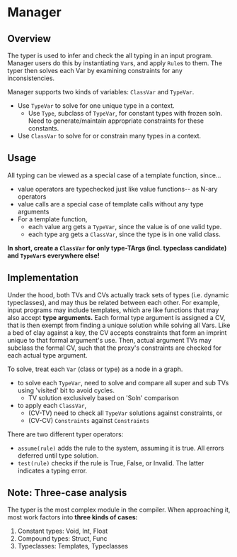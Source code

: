 # Manager

## Overview

The typer is used to infer and check the all typing in an input program.
Manager users do this by instantiating `Var`s, and apply `Rule`s to them.
The typer then solves each Var by examining constraints for any inconsistencies.

Manager supports two kinds of variables: `ClassVar` and `TypeVar`.
- Use `TypeVar` to solve for one unique type in a context.
  - Use `Type`, subclass of `TypeVar`, for constant types with frozen soln.
    Need to generate/maintain appropriate constraints for these constants.
- Use `ClassVar` to solve for or constrain many types in a context.

## Usage

All typing can be viewed as a special case of a template function, since...
- value operators are typechecked just like value functions-- as N-ary operators
- value calls are a special case of template calls without any type arguments
- For a template function,
  - each value arg gets a `TypeVar`, since the value is of one valid type.
  - each type arg gets a `ClassVar`, since the type is in one valid class.

**In short, create a `ClassVar` for only type-TArgs (incl. typeclass candidate) and `TypeVar`s everywhere else!**

## Implementation

Under the hood, both TVs and CVs actually track sets of types (i.e. dynamic typeclasses),
and may thus be related between each other.
For example, input programs may include templates, which are like functions that may also accept **type arguments.**
Each formal type argument is assigned a CV, that is then exempt from finding a unique solution while solving all Vars.
Like a bed of clay against a key, the CV accepts constraints that form an imprint unique to that formal argument's use.
Then, actual argument TVs may subclass the formal CV, such that the proxy's constraints are checked for each actual type argument.

To solve, treat each `Var` (class or type) as a node in a graph.
- to solve each `TypeVar`, need to solve and compare all super and sub TVs using 'visited' bit to avoid cycles.
  - TV solution exclusively based on 'Soln' comparison
- to apply each `ClassVar`, 
  - (CV-TV) need to check all `TypeVar` solutions against constraints, or 
  - (CV-CV) `Constraints` against `Constraints`

There are two different typer operators:
- `assume(rule)` adds the rule to the system, assuming it is true. All errors deferred until type solution.
- `test(rule)` checks if the rule is True, False, or Invalid. The latter indicates a typing error.

## Note: Three-case analysis

The typer is the most complex module in the compiler.
When approaching it, most work factors into **three kinds of cases:**
1. Constant types: Void, Int, Float
2. Compound types: Struct, Func
3. Typeclasses: Templates, Typeclasses